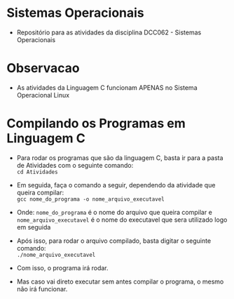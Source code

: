 # Sistemas Operacionais

* Repositório para as atividades da disciplina DCC062 - Sistemas Operacionais <br>

# Observacao

* As atividades da Linguagem C funcionam APENAS no Sistema Operacional Linux <br>

# Compilando os Programas em Linguagem C

* Para rodar os programas que são da linguagem C, basta ir para a pasta de Atividades com o seguinte comando: <br>
`cd Atividades`  <br>

* Em seguida, faça o comando a seguir, dependendo da atividade que queira compilar: <br>
`gcc nome_do_programa -o nome_arquivo_executavel` <br>

* Onde: `nome_do_programa` é o nome do arquivo que queira compilar e `nome_arquivo_executavel` é o nome do executavel que sera utilizado logo em seguida <br>

* Após isso, para rodar o arquivo compilado, basta digitar o seguinte comando: <br>
`./nome_arquivo_executavel`

* Com isso, o programa irá rodar. <br>

* Mas caso vai direto executar sem antes compilar o programa, o mesmo não irá funcionar.